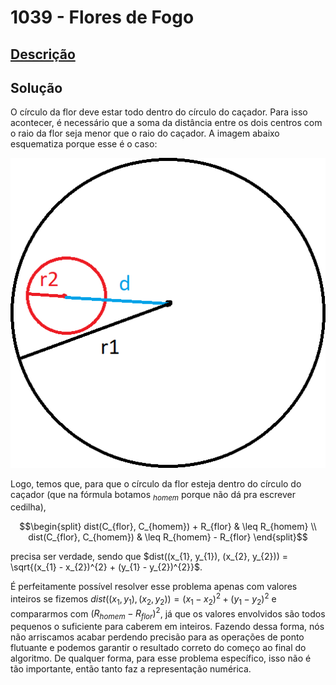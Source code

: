 # 1039 - Flores de Fogo

## [Descrição](https://www.beecrowd.com.br/judge/pt/problems/view/1039)

## Solução

O círculo da flor deve estar todo dentro do círculo do caçador. Para isso acontecer, é necessário que a soma da distância entre os dois centros com o raio da flor seja menor que o raio do caçador. A imagem abaixo esquematiza porque esse é o caso:

![Esquematização de um caso onde o círculo da flor está dentro do círculo do caçador: a distância mais o raio da flor é menor do que o raio do caçador](../../../assets/1039.png)

Logo, temos que, para que o círculo da flor esteja dentro do círculo do caçador (que na fórmula botamos $_{homem}$ porque não dá pra escrever cedilha),

$$\begin{split}
dist(C_{flor}, C_{homem}) + R_{flor} & \leq R_{homem} \\
dist(C_{flor}, C_{homem}) & \leq R_{homem} - R_{flor}
\end{split}$$

precisa ser verdade, sendo que $dist((x_{1}, y_{1}), (x_{2}, y_{2})) = \sqrt{(x_{1} - x_{2})^{2} + (y_{1} - y_{2})^{2}}$.

É perfeitamente possível resolver esse problema apenas com valores inteiros se fizemos $dist((x_{1}, y_{1}), (x_{2}, y_{2})) = (x_{1} - x_{2})^{2} + (y_{1} - y_{2})^{2}$ e compararmos com $(R_{homem} - R_{flor})^{2}$, já que os valores envolvidos são todos pequenos o suficiente para caberem em inteiros. Fazendo dessa forma, nós não arriscamos acabar perdendo precisão para as operações de ponto flutuante e podemos garantir o resultado correto do começo ao final do algoritmo. De qualquer forma, para esse problema específico, isso não é tão importante, então tanto faz a representação numérica.